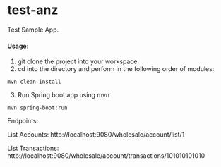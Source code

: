 # test-anz

Test Sample App.
 
 #### Usage:

1. git clone the project into your workspace.
2. cd into the directory and perform in the following order of modules:

```
mvn clean install
```
3. Run Spring boot app using mvn
```
mvn spring-boot:run
```

Endpoints:

List Accounts:
http://localhost:9080/wholesale/account/list/1

LIst Transactions:
http://localhost:9080/wholesale/account/transactions/101010101010

